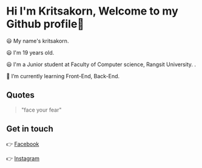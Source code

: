 # Hi I'm Kritsakorn, Welcome to my Github profile👋


😃 My name's kritsakorn.

😃 I'm 19 years old.

😃 I'm a Junior student at Faculty of Computer science, Rangsit University. .

👋 I’m currently learning Front-End, Back-End.






<!--
**kritsakorn-Dev/kritsakorn-dev** is a ✨ _special_ ✨ repository because its `README.md` (this file) appears on your GitHub profile.

Here are some ideas to get you started:

- 🔭 I’m currently working on ...
- 🌱 I’m currently learning ...
- 👯 I’m looking to collaborate on ...
- 🤔 I’m looking for help with ...
- 💬 Ask me about ...
- 📫 How to reach me: ...
- 😄 Pronouns: ...
- ⚡ Fun fact: ...
-->
## Quotes
> "face your fear"

## Get in touch

👉 [Facebook](https://www.facebook.com/nuclearzaza/)

👉 [Instagram](https://www.instagram.com/iamnotperfect4u/)
